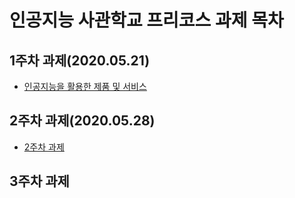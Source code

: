 # 인공지능 사관학교 프리코스 과제 목차

## 1주차 과제(2020.05.21)
 * [인공지능을 활용한 제품 및 서비스](https://github.com/yunminhui/AI/blob/master/%EC%9D%B8%EA%B3%B5%EC%A7%80%EB%8A%A5%EC%9D%84%20%ED%99%9C%EC%9A%A9%ED%95%9C%20%EC%A0%9C%ED%92%88%20%EB%B0%8F%20%EC%84%9C%EB%B9%84%EC%8A%A4.ipynb)
## 2주차 과제(2020.05.28)
 * [2주차 과제](https://github.com/yunminhui/AI/blob/master/2%EC%A3%BC%EC%B0%A8%EA%B3%BC%EC%A0%9C.ipynb)
 ## 3주차 과제
